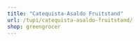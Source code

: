 ```yaml
---
title: "Catequista-Asaldo Fruitstand"
url: /tupi/catequista-asaldo-fruitstand/
shop: greengrocer
---
```

